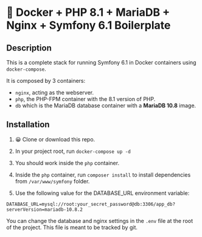 # 🐳 Docker + PHP 8.1 + MariaDB + Nginx + Symfony 6.1 Boilerplate

## Description

This is a complete stack for running Symfony 6.1 in Docker containers using `docker-compose`.

It is composed by 3 containers:

- `nginx`, acting as the webserver.
- `php`, the PHP-FPM container with the 8.1 version of PHP.
- `db` which is the MariaDB database container with a **MariaDB 10.8** image.

## Installation

1. 😀 Clone or download this repo.

2. In your project root, run `docker-compose up -d`

3. You should work inside the `php` container.

4. Inside the `php` container, run `composer install` to install dependencies from `/var/www/symfony` folder.

5. Use the following value for the DATABASE_URL environment variable:

```
DATABASE_URL=mysql://root:your_secret_password@db:3306/app_db?serverVersion=mariadb-10.8.2
```

You can change the database and nginx settings in the `.env` file at the root of the project. This file is meant to be tracked by git.
